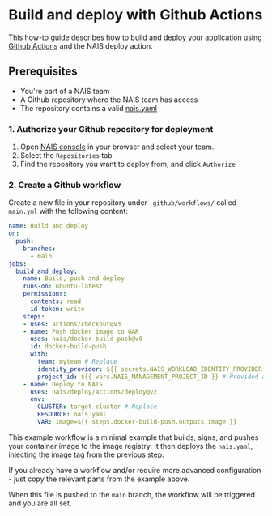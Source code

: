 # Build and deploy with Github Actions

This how-to guide describes how to build and deploy your application using [Github Actions](https://help.github.com/en/actions/automating-your-workflow-with-github-actions) and the NAIS deploy action. 

## Prerequisites
- You're part of a NAIS team
- A Github repository where the NAIS team has access
- The repository contains a valid [nais.yaml](/docs/manifest.md)

### 1. Authorize your Github repository for deployment

1. Open [NAIS console](https://console.nav.cloud.nais.io) in your browser and select your team.
2. Select the `Repositories` tab
3. Find the repository you want to deploy from, and click `Authorize`

### 2. Create a Github workflow
Create a new file in your repository under `.github/workflows/` called `main.yml` with the following content:

```yaml
name: Build and deploy
on:
  push:
    branches:
      - main
jobs:
  build_and_deploy:
    name: Build, push and deploy
    runs-on: ubuntu-latest
    permissions:
      contents: read
      id-token: write
    steps:
    - uses: actions/checkout@v3
    - name: Push docker image to GAR
      uses: nais/docker-build-push@v0
      id: docker-build-push
      with:
        team: myteam # Replace
        identity_provider: ${{ secrets.NAIS_WORKLOAD_IDENTITY_PROVIDER }} # Provided as Organization Secret
        project_id: ${{ vars.NAIS_MANAGEMENT_PROJECT_ID }} # Provided as Organization Variable
    - name: Deploy to NAIS
      uses: nais/deploy/actions/deploy@v2
      env:
        CLUSTER: target-cluster # Replace
        RESOURCE: nais.yaml
        VAR: image=${{ steps.docker-build-push.outputs.image }}

```

This example workflow is a minimal example that builds, signs, and pushes your container image to the image registry.
It then deploys the `nais.yaml`, injecting the image tag from the previous step.

If you already have a workflow and/or require more advanced configuration - just copy the relevant parts from the example above.

When this file is pushed to the `main` branch, the workflow will be triggered and you are all set. 
